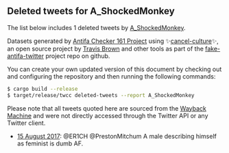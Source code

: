 ## Deleted tweets for A_ShockedMonkey

The list below includes 1 deleted tweets by
[A_ShockedMonkey](https://twitter.com/A_ShockedMonkey).



Datasets generated by [Antifa Checker 161 Project](https://twitter.com/antifacheck161) using ✨[cancel-culture](https://github.com/travisbrown/cancel-culture)✨, an open source project by 
[Travis Brown](https://twitter.com/travisbrown) and other tools as part of the 
[fake-antifa-twitter](https://github.com/antifacheck161/fake-antifa-twitter) project repo on github.

You can create your own updated version of this document by checking out and configuring the
repository and then running the following commands:

```bash
$ cargo build --release
$ target/release/twcc deleted-tweets --report A_ShockedMonkey
```

Please note that all tweets quoted here are sourced from the
[Wayback Machine](https://web.archive.org) and were not directly accessed through the Twitter API or
any Twitter client.

* [15 August 2017](https://web.archive.org/web/20170815051124/https://twitter.com/A_ShockedMonkey/status/897324825978556416): @ER1CH @PrestonMitchum A male describing himself as feminist is dumb AF. <!--897324825978556416-->
